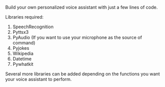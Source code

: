 Build your own personalized voice assistant with just a few lines of code. 

Libraries required:
1)  SpeechRecognition
2)  Pyttsx3 
3)  PyAudio (If you want to use your microphone as the source of command)
4)  Pyjokes
5)  Wikipedia
6)  Datetime
7)  Pywhatkit 

Several more libraries can be added depending on the functions you want your voice assistant to perform.
